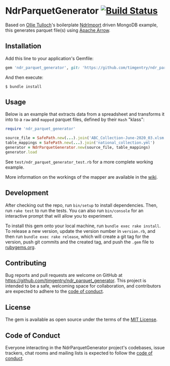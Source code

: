 # NdrParquetGenerator [![Build Status](https://github.com/timgentry/ndr_parquet_generator/workflows/Test/badge.svg)](https://github.com/timgentry/ndr_parquet_generator/actions?query=workflow%3Atest)

Based on [Ollie Tulloch](https://github.com/ollietulloch)'s boilerplate [NdrImport](https://github.com/PublicHealthEngland/ndr_import) driven MongoDB example, this generates parquet file(s) using [Apache Arrow](https://arrow.apache.org).

## Installation

Add this line to your application's Gemfile:

```ruby
gem 'ndr_parquet_generator', git: 'https://github.com/timgentry/ndr_parquet_generator', branch: 'main'
```

And then execute:

    $ bundle install

## Usage

Below is an example that extracts data from a spreadsheet and transforms it into to a `raw` and `mapped` parquet files, defined by their `Hash` "klass":

```ruby
require 'ndr_parquet_generator'

source_file = SafePath.new(...).join('ABC_Collection-June-2020_03.xlsm')
table_mappings = SafePath.new(...).join('national_collection.yml')
generator = NdrParquetGenerator.new(source_file, table_mappings)
generator.load
```

See `test/ndr_parquet_generator_test.rb` for a more complete working example.

More information on the workings of the mapper are available in the [wiki](https://github.com/PublicHealthEngland/ndr_import/wiki).

## Development

After checking out the repo, run `bin/setup` to install dependencies. Then, run `rake test` to run the tests. You can also run `bin/console` for an interactive prompt that will allow you to experiment.

To install this gem onto your local machine, run `bundle exec rake install`. To release a new version, update the version number in `version.rb`, and then run `bundle exec rake release`, which will create a git tag for the version, push git commits and the created tag, and push the `.gem` file to [rubygems.org](https://rubygems.org).

## Contributing

Bug reports and pull requests are welcome on GitHub at https://github.com/timgentry/ndr_parquet_generator. This project is intended to be a safe, welcoming space for collaboration, and contributors are expected to adhere to the [code of conduct](https://github.com/timgentry/ndr_parquet_generator/blob/main/CODE_OF_CONDUCT.md).

## License

The gem is available as open source under the terms of the [MIT License](https://opensource.org/licenses/MIT).

## Code of Conduct

Everyone interacting in the NdrParquetGenerator project's codebases, issue trackers, chat rooms and mailing lists is expected to follow the [code of conduct](https://github.com/timgentry/ndr_parquet_generator/blob/main/CODE_OF_CONDUCT.md).

